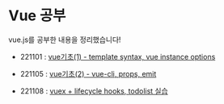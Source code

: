 # Vue 공부

vue.js를 공부한 내용을 정리했습니다!

- 221101 : [vue기초(1) - template syntax, vue instance options](https://github.com/gyur1kim/vue2-basic/tree/master/221101_vue%EA%B8%B0%EC%B4%88(1))

- 221105 : [vue기초(2) - vue-cli, props, emit](https://github.com/gyur1kim/vue2-basic/tree/master/221105_VueCLI)

- 221108 : [vuex + lifecycle hooks, todolist 실습](https://github.com/gyur1kim/vue2-basic/tree/master/221108_Vuex%2BLifecycle)



